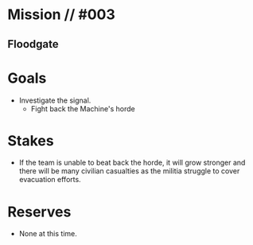 # Mission // #003
## Floodgate
# Goals
- Investigate the signal.
  - Fight back the Machine's horde

# Stakes
- If the team is unable to beat back the horde, it will grow stronger and there will be many civilian casualties as the militia struggle to cover evacuation efforts.

# Reserves
- None at this time.